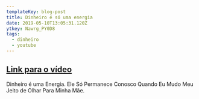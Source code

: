 ```yaml
---
templateKey: blog-post
title: Dinheiro é só uma energia
date: 2019-05-10T13:05:31.120Z
ytkey: Nawrg_PY0D8
tags:
  - dinheiro
  - youtube
---
```

## [Link para o vídeo](https://www.youtube.com/watch?v=Nawrg_PY0D8)



Dinheiro é uma Energia. Ele Só Permanece Conosco Quando Eu Mudo Meu Jeito de Olhar Para Minha Mãe.

